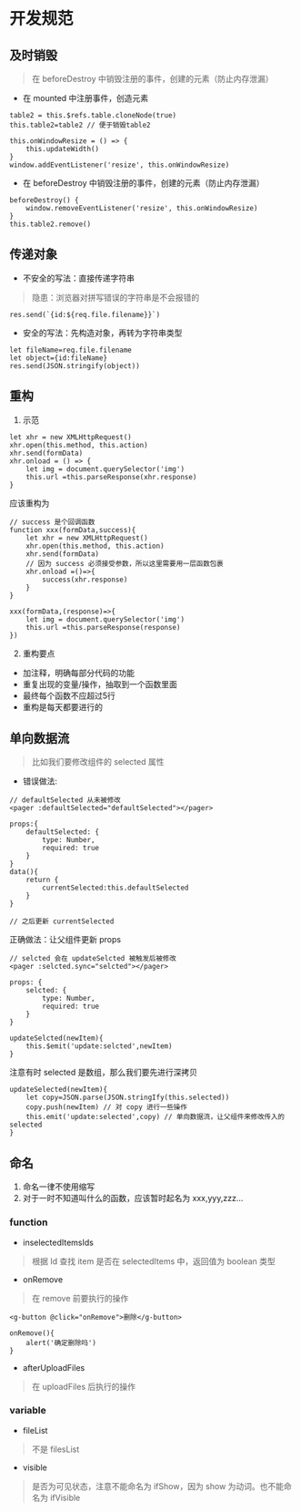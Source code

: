 # 开发规范

## 及时销毁
> 在 beforeDestroy 中销毁注册的事件，创建的元素（防止内存泄漏）
* 在 mounted 中注册事件，创造元素
```
table2 = this.$refs.table.cloneNode(true)
this.table2=table2 // 便于销毁table2

this.onWindowResize = () => {
    this.updateWidth()
}
window.addEventListener('resize', this.onWindowResize)
```
* 在 beforeDestroy 中销毁注册的事件，创建的元素（防止内存泄漏）
```
beforeDestroy() {
    window.removeEventListener('resize', this.onWindowResize)
}
this.table2.remove()
```

## 传递对象
* 不安全的写法：直接传递字符串
> 隐患：浏览器对拼写错误的字符串是不会报错的
```
res.send(`{id:${req.file.filename}}`)
```
* 安全的写法：先构造对象，再转为字符串类型
```
let fileName=req.file.filename
let object={id:fileName}
res.send(JSON.stringify(object))
```

## 重构
1. 示范
```
let xhr = new XMLHttpRequest()
xhr.open(this.method, this.action)
xhr.send(formData)
xhr.onload = () => {
    let img = document.querySelector('img')
    this.url =this.parseResponse(xhr.response)
}
```
应该重构为
```
// success 是个回调函数
function xxx(formData,success){
    let xhr = new XMLHttpRequest()
    xhr.open(this.method, this.action)
    xhr.send(formData)
    // 因为 success 必须接受参数，所以这里需要用一层函数包裹
    xhr.onload =()=>{
        success(xhr.response)
    }
}

xxx(formData,(response)=>{
    let img = document.querySelector('img')
    this.url =this.parseResponse(response)
})
```
2. 重构要点
* 加注释，明确每部分代码的功能
* 重复出现的变量/操作，抽取到一个函数里面
* 最终每个函数不应超过5行
* 重构是每天都要进行的


## 单向数据流
> 比如我们要修改组件的 selected 属性
* 错误做法:
```
// defaultSelected 从未被修改
<pager :defaultSelected="defaultSelected"></pager>

props:{
    defaultSelected: {
        type: Number,
        required: true
    }
}
data(){
    return {
        currentSelected:this.defaultSelected
    }
}

// 之后更新 currentSelected
```
正确做法：让父组件更新 props
```
// selcted 会在 updateSelcted 被触发后被修改
<pager :selcted.sync="selcted"></pager>

props: {
    selcted: {
        type: Number,
        required: true
    }
}

updateSelcted(newItem){
    this.$emit('update:selcted',newItem)
}
```
注意有时 selected 是数组，那么我们要先进行深拷贝
```
updateSelected(newItem){
    let copy=JSON.parse(JSON.stringIfy(this.selected)) 
    copy.push(newItem) // 对 copy 进行一些操作
    this.emit('update:selected',copy) // 单向数据流，让父组件来修改传入的 selected
}
```

## 命名
1. 命名一律不使用缩写
2. 对于一时不知道叫什么的函数，应该暂时起名为 xxx,yyy,zzz...

### function
* inselectedItemsIds
> 根据 Id 查找 item 是否在 selectedItems 中，返回值为 boolean 类型
* onRemove
> 在 remove 前要执行的操作
```
<g-button @click="onRemove">删除</g-button>

onRemove(){
    alert('确定删除吗')
}
```
* afterUploadFiles 
> 在 uploadFiles 后执行的操作
### variable
* fileList
> 不是 filesList
* visible
> 是否为可见状态，注意不能命名为 ifShow，因为 show 为动词。也不能命名为 ifVisible 